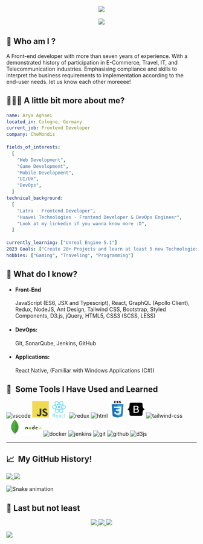 
<p align="center">
  <img src="https://capsule-render.vercel.app/api?type=waving&color=gradient&text=Hi!%20I'm%20Arya👋&height=100&section=header"/>
</p>

<p align="center">
  <img src= "https://i.giphy.com/media/iIqmM5tTjmpOB9mpbn/giphy.gif">
</p>

## 👀 Who am I ? 

A Front-end developer with more than seven years of experience. With a demonstrated history of participation in E-Commerce, Travel, IT, and Telecommunication industries. Emphasising compliance and skills to interpret the business requirements to implementation according to the end-user needs. let us know each other moreeee! 


## 👨🏻‍💻 A little bit more about me? 

```yaml
name: Arya Aghaei
located_in: Cologne, Germany
current_job: Frontend Developer
company: CheMondis

fields_of_interests:
  [
    "Web Development",
    "Game Development",
    "Mobile Development",
    "UI/UX",
    "DevOps",
  ]
technical_background:
  [
    "Latra - Frontend Developer",
    "Huawei Technologies - Frontend Developer & DevOps Engineer",
    "Look at my linkedin if you wanna know more :D",
  ]
  
currently_learning: ["Unreal Engine 5.1"]
2023 Goals: ["Create 20+ Projects and learn at least 5 new Technologies."]
hobbies: ["Gaming", "Traveling", "Programming"]

```


## 🧠 What do I know? 

- #### Front-End
  JavaScript (ES6, JSX and Typescript), React, GraphQL (Apollo Client), Redux, NodeJS, Ant Design, Tailwind CSS, Bootstrap, Styled Components, D3.js, jQuery, HTML5, CSS3 (SCSS, LESS)

- #### DevOps: 
     Git, SonarQube, Jenkins, GitHub

- #### Applications:
  React Native, (Familiar with Windows Applications (C#))
  
<h2> 🚀 &nbsp;Some Tools I Have Used and Learned</h2>
<p align="left">
<img src="https://cdn.jsdelivr.net/gh/devicons/devicon/icons/vscode/vscode-original.svg" alt="vscode" width="45" height="45"/>
<img src="https://raw.githubusercontent.com/devicons/devicon/master/icons/javascript/javascript-original.svg" alt="javascript" width="45" height="45" />
<img src="https://raw.githubusercontent.com/devicons/devicon/master/icons/react/react-original-wordmark.svg" alt="react" width="45" height="45" />
<img src="https://cdn.jsdelivr.net/gh/devicons/devicon/icons/redux/redux-original.svg" alt="redux" width="45" height="45"/>
<img src="https://cdn.jsdelivr.net/gh/devicons/devicon/icons/html5/html5-original.svg" alt="html" width="45" height="45"/>
<img src="https://raw.githubusercontent.com/devicons/devicon/master/icons/css3/css3-original-wordmark.svg" alt="css3" width="45" height="45" />
<img src="https://raw.githubusercontent.com/devicons/devicon/master/icons/bootstrap/bootstrap-plain.svg" alt="bootstrap" width="45" height="45" />
<img src="https://cdn.jsdelivr.net/gh/devicons/devicon/icons/tailwindcss/tailwindcss-original-wordmark.svg" alt="tailwind-css" width="45" height="45" />
<img src="https://raw.githubusercontent.com/devicons/devicon/master/icons/mongodb/mongodb-original.svg" alt="mongodb" width="45" height="45" />
<img src="https://raw.githubusercontent.com/devicons/devicon/master/icons/nodejs/nodejs-original-wordmark.svg" alt="nodejs" width="45" height="45" />
<img src="https://cdn.jsdelivr.net/gh/devicons/devicon/icons/docker/docker-original.svg" alt="docker" width="45" height="45"/>
<img src="https://cdn.jsdelivr.net/gh/devicons/devicon/icons/jenkins/jenkins-original.svg" alt="jenkins" width="45" height="45"/>
<img src="https://cdn.jsdelivr.net/gh/devicons/devicon/icons/git/git-original.svg" alt="git" width="45" height="45"/>
<img src="https://cdn.jsdelivr.net/gh/devicons/devicon/icons/github/github-original.svg" alt="github" width="45" height="45"/>
<img src="https://cdn.jsdelivr.net/gh/devicons/devicon/icons/d3js/d3js-original.svg" alt="d3js" width="45" height="45"/>
</p>

---  

<h2> 📈 &nbsp;My GitHub History!</h2>
<a href="https://github.com/thepiyushmalhotra">
  <img height="180em" src="https://github-readme-stats.vercel.app/api?username=arya-aghaei&theme=noctis_minimus&show_icons=true&count_private=true" />
  <img height="180em" src="https://github-readme-stats.vercel.app/api/top-langs/?username=arya-aghaei&theme=noctis_minimus" />
</a>

![Snake animation](https://github.com/arya-aghaei/thepiyushmalhotra/blob/output/github-contribution-grid-snake.svg)
  
 ## 🤙 Last but not least 

<p align="center">

<a href="https://www.linkedin.com/in/arya-aghaei/">
  <img height="50" src="https://www.vectorlogo.zone/logos/linkedin/linkedin-tile.svg"/>
</a>
<a href="https://stackoverflow.com/users/4412698/arya-aghaei">
  <img height="50" src="https://www.vectorlogo.zone/logos/stackoverflow/stackoverflow-icon.svg"/>
</a>
  <a href="mailto:arya.aghaei@outlook.com">
  <img height="50" src="https://www.vectorlogo.zone/logos/gmail/gmail-icon.svg"/>
</a>
</p>

<p align="left">
  <img src="https://capsule-render.vercel.app/api?type=waving&color=gradient&height=100&section=footer&text=The%20End😄"/>
</p>
